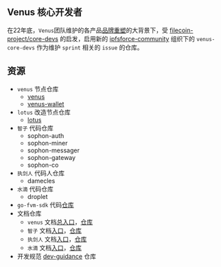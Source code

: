## Venus 核心开发者

在22年底，`Venus`团队维护的各产品[品牌重塑](https://github.com/filecoin-project/venus/discussions/5420)的大背景下，受 [filecoin-project/core-devs](https://github.com/filecoin-project/core-devs) 的启发，启用新的 [ipfsforce-community](https://github.com/ipfs-force-community) 组织下的 `venus-core-devs` 作为维护 `sprint` 相关的 `issue` 的仓库。

## 资源

- `venus` 节点仓库
  - [venus](https://github.com/filecoin-project/venus)
  - [venus-wallet](https://github.com/filecoin-project/venus-wallet)
- `lotus` 改造节点仓库
  - [lotus]()
- `智子` 代码仓库
  - sophon-auth
  - sophon-miner
  - sophon-messager
  - sophon-gateway
  - sophon-co
- `执剑人` 代码人仓库
  - damecles
- `水滴` 代码仓库
  - droplet
- `go-fvm-sdk` 代码[仓库](https://github.com/ipfs-force-community/go-fvm-sdk)
- 文档仓库
  - `venus` 文档[总入口](https://venus.filecoin.io/)，[仓库](https://github.com/filecoin-project/venus-docs)
  - `智子` 文档[入口](https://sophon.venus-fil.io/)，[仓库](https://github.com/ipfs-force-community/sophon-docs)
  - `执剑人` 文档[入口](https://damocles.venus-fil.io/)，[仓库](https://github.com/ipfs-force-community/damocles-docs)
  - `水滴` 文档[入口](https://droplet.venus-fil.io/)，[仓库](https://github.com/ipfs-force-community/droplet-docs)
- 开发规范 [dev-guidance](https://github.com/ipfs-force-community/dev-guidances) 仓库
